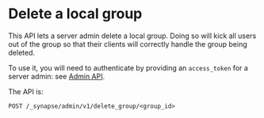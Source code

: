 # Delete a local group

This API lets a server admin delete a local group. Doing so will kick all
users out of the group so that their clients will correctly handle the group
being deleted.

To use it, you will need to authenticate by providing an `access_token`
for a server admin: see [Admin API](../usage/administration/admin_api).

The API is:

```
POST /_synapse/admin/v1/delete_group/<group_id>
```
